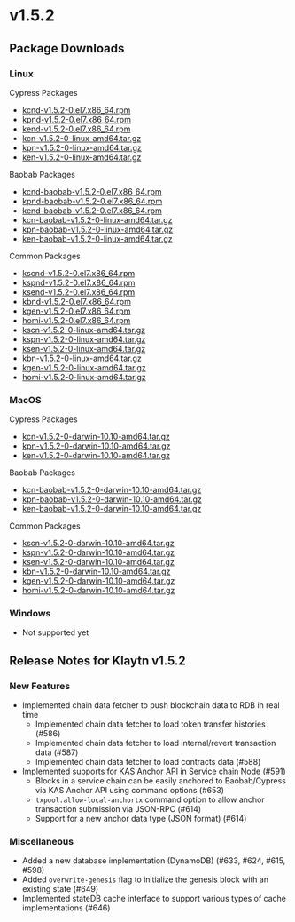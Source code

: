 # v1.5.2

## Package Downloads <a id="package-downloads"></a>

### Linux <a id="linux"></a>

Cypress Packages

* [kcnd-v1.5.2-0.el7.x86\_64.rpm](http://packages.klaytn.net/klaytn/v1.5.2/kcnd-v1.5.2-0.el7.x86_64.rpm)
* [kpnd-v1.5.2-0.el7.x86\_64.rpm](http://packages.klaytn.net/klaytn/v1.5.2/kpnd-v1.5.2-0.el7.x86_64.rpm)
* [kend-v1.5.2-0.el7.x86\_64.rpm](http://packages.klaytn.net/klaytn/v1.5.2/kend-v1.5.2-0.el7.x86_64.rpm)
* [kcn-v1.5.2-0-linux-amd64.tar.gz](http://packages.klaytn.net/klaytn/v1.5.2/kcn-v1.5.2-0-linux-amd64.tar.gz)
* [kpn-v1.5.2-0-linux-amd64.tar.gz](http://packages.klaytn.net/klaytn/v1.5.2/kpn-v1.5.2-0-linux-amd64.tar.gz)
* [ken-v1.5.2-0-linux-amd64.tar.gz](http://packages.klaytn.net/klaytn/v1.5.2/ken-v1.5.2-0-linux-amd64.tar.gz)

Baobab Packages

* [kcnd-baobab-v1.5.2-0.el7.x86\_64.rpm](http://packages.klaytn.net/klaytn/v1.5.2/kcnd-baobab-v1.5.2-0.el7.x86_64.rpm)
* [kpnd-baobab-v1.5.2-0.el7.x86\_64.rpm](http://packages.klaytn.net/klaytn/v1.5.2/kpnd-baobab-v1.5.2-0.el7.x86_64.rpm)
* [kend-baobab-v1.5.2-0.el7.x86\_64.rpm](http://packages.klaytn.net/klaytn/v1.5.2/kend-baobab-v1.5.2-0.el7.x86_64.rpm)
* [kcn-baobab-v1.5.2-0-linux-amd64.tar.gz](http://packages.klaytn.net/klaytn/v1.5.2/kcn-baobab-v1.5.2-0-linux-amd64.tar.gz)
* [kpn-baobab-v1.5.2-0-linux-amd64.tar.gz](http://packages.klaytn.net/klaytn/v1.5.2/kpn-baobab-v1.5.2-0-linux-amd64.tar.gz)
* [ken-baobab-v1.5.2-0-linux-amd64.tar.gz](http://packages.klaytn.net/klaytn/v1.5.2/ken-baobab-v1.5.2-0-linux-amd64.tar.gz)

Common Packages

* [kscnd-v1.5.2-0.el7.x86\_64.rpm](http://packages.klaytn.net/klaytn/v1.5.2/kscnd-v1.5.2-0.el7.x86_64.rpm)
* [kspnd-v1.5.2-0.el7.x86\_64.rpm](http://packages.klaytn.net/klaytn/v1.5.2/kspnd-v1.5.2-0.el7.x86_64.rpm)
* [ksend-v1.5.2-0.el7.x86\_64.rpm](http://packages.klaytn.net/klaytn/v1.5.2/ksend-v1.5.2-0.el7.x86_64.rpm)
* [kbnd-v1.5.2-0.el7.x86\_64.rpm](http://packages.klaytn.net/klaytn/v1.5.2/kbnd-v1.5.2-0.el7.x86_64.rpm)
* [kgen-v1.5.2-0.el7.x86\_64.rpm](http://packages.klaytn.net/klaytn/v1.5.2/kgen-v1.5.2-0.el7.x86_64.rpm)
* [homi-v1.5.2-0.el7.x86\_64.rpm](http://packages.klaytn.net/klaytn/v1.5.2/homi-v1.5.2-0.el7.x86_64.rpm)
* [kscn-v1.5.2-0-linux-amd64.tar.gz](http://packages.klaytn.net/klaytn/v1.5.2/kscn-v1.5.2-0-linux-amd64.tar.gz)
* [kspn-v1.5.2-0-linux-amd64.tar.gz](http://packages.klaytn.net/klaytn/v1.5.2/kspn-v1.5.2-0-linux-amd64.tar.gz)
* [ksen-v1.5.2-0-linux-amd64.tar.gz](http://packages.klaytn.net/klaytn/v1.5.2/ksen-v1.5.2-0-linux-amd64.tar.gz)
* [kbn-v1.5.2-0-linux-amd64.tar.gz](http://packages.klaytn.net/klaytn/v1.5.2/kbn-v1.5.2-0-linux-amd64.tar.gz)
* [kgen-v1.5.2-0-linux-amd64.tar.gz](http://packages.klaytn.net/klaytn/v1.5.2/kgen-v1.5.2-0-linux-amd64.tar.gz)
* [homi-v1.5.2-0-linux-amd64.tar.gz](http://packages.klaytn.net/klaytn/v1.5.2/homi-v1.5.2-0-linux-amd64.tar.gz)

### MacOS <a id="macos"></a>

Cypress Packages

* [kcn-v1.5.2-0-darwin-10.10-amd64.tar.gz](http://packages.klaytn.net/klaytn/v1.5.2/kcn-v1.5.2-0-darwin-10.10-amd64.tar.gz)
* [kpn-v1.5.2-0-darwin-10.10-amd64.tar.gz](http://packages.klaytn.net/klaytn/v1.5.2/kpn-v1.5.2-0-darwin-10.10-amd64.tar.gz)
* [ken-v1.5.2-0-darwin-10.10-amd64.tar.gz](http://packages.klaytn.net/klaytn/v1.5.2/ken-v1.5.2-0-darwin-10.10-amd64.tar.gz)

Baobab Packages

* [kcn-baobab-v1.5.2-0-darwin-10.10-amd64.tar.gz](http://packages.klaytn.net/klaytn/v1.5.2/kcn-baobab-v1.5.2-0-darwin-10.10-amd64.tar.gz)
* [kpn-baobab-v1.5.2-0-darwin-10.10-amd64.tar.gz](http://packages.klaytn.net/klaytn/v1.5.2/kpn-baobab-v1.5.2-0-darwin-10.10-amd64.tar.gz)
* [ken-baobab-v1.5.2-0-darwin-10.10-amd64.tar.gz](http://packages.klaytn.net/klaytn/v1.5.2/ken-baobab-v1.5.2-0-darwin-10.10-amd64.tar.gz)

Common Packages

* [kscn-v1.5.2-0-darwin-10.10-amd64.tar.gz](http://packages.klaytn.net/klaytn/v1.5.2/kscn-v1.5.2-0-darwin-10.10-amd64.tar.gz)
* [kspn-v1.5.2-0-darwin-10.10-amd64.tar.gz](http://packages.klaytn.net/klaytn/v1.5.2/kspn-v1.5.2-0-darwin-10.10-amd64.tar.gz)
* [ksen-v1.5.2-0-darwin-10.10-amd64.tar.gz](http://packages.klaytn.net/klaytn/v1.5.2/ksen-v1.5.2-0-darwin-10.10-amd64.tar.gz)
* [kbn-v1.5.2-0-darwin-10.10-amd64.tar.gz](http://packages.klaytn.net/klaytn/v1.5.2/kbn-v1.5.2-0-darwin-10.10-amd64.tar.gz)
* [kgen-v1.5.2-0-darwin-10.10-amd64.tar.gz](http://packages.klaytn.net/klaytn/v1.5.2/kgen-v1.5.2-0-darwin-10.10-amd64.tar.gz)
* [homi-v1.5.2-0-darwin-10.10-amd64.tar.gz](http://packages.klaytn.net/klaytn/v1.5.2/homi-v1.5.2-0-darwin-10.10-amd64.tar.gz)

### Windows <a id="windows"></a>

* Not supported yet

## Release Notes for Klaytn v1.5.2 <a id="release-notes-for-klaytn-v1-5-2"></a>

### New Features

* Implemented chain data fetcher to push blockchain data to RDB in real time
  * Implemented chain data fetcher to load token transfer histories \(\#586\)
  * Implemented chain data fetcher to load internal/revert transaction data \(\#587\)
  * Implemented chain data fetcher to load contracts data \(\#588\)
* Implemented supports for KAS Anchor API in Service chain Node \(\#591\)
  * Blocks in a service chain can be easily anchored to Baobab/Cypress via KAS Anchor API using command options \(\#653\)
  * `txpool.allow-local-anchortx` command option to allow anchor transaction submission via JSON-RPC \(\#614\)
  * Support for a new anchor data type \(JSON format\) \(\#614\)

### Miscellaneous

* Added a new database implementation \(DynamoDB\) \(\#633, \#624, \#615, \#598\)
* Added `overwrite-genesis` flag to initialize the genesis block with an existing state \(\#649\)
* Implemented stateDB cache interface to support various types of cache implementations \(\#646\)

